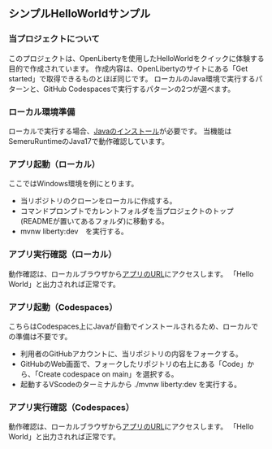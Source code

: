 ## シンプルHelloWorldサンプル
### 当プロジェクトについて
このプロジェクトは、OpenLibertyを使用したHelloWorldをクイックに体験する目的で作成されています。
作成内容は、OpenLibertyのサイトにある「Get started」で取得できるものとほぼ同じです。
ローカルのJava環境で実行するパターンと、GitHub Codespacesで実行するパターンの2つが選べます。

### ローカル環境準備
ローカルで実行する場合、[Javaのインストール](https://developer.ibm.com/languages/java/semeru-runtimes/downloads/)が必要です。
当機能はSemeruRuntimeのJava17で動作確認しています。

### アプリ起動（ローカル）
ここではWindows環境を例にとります。
- 当リポジトリのクローンをローカルに作成する。
- コマンドプロンプトでカレントフォルダを当プロジェクトのトップ(READMEが置いてあるフォルダ)に移動する。
- mvnw liberty:dev　を実行する。

### アプリ実行確認（ローカル）
動作確認は、ローカルブラウザから[アプリのURL](http://localhost:9080/ghcs/api/hello)にアクセスします。
「Hello World」と出力されれば正常です。

### アプリ起動（Codespaces）
こちらはCodespaces上にJavaが自動でインストールされるため、ローカルでの準備は不要です。
- 利用者のGitHubアカウントに、当リポジトリの内容をフォークする。
- GitHubのWeb画面で、フォークしたリポジトリの右上にある「Code」から、「Create codespace on main」を選択する。
- 起動するVScodeのターミナルから ./mvnw liberty:dev を実行する。

### アプリ実行確認（Codespaces）
動作確認は、ローカルブラウザから[アプリのURL](http://localhost:9080/ghcs/api/hello)にアクセスします。
「Hello World」と出力されれば正常です。

